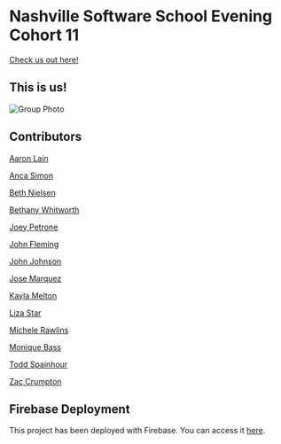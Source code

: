 # Nashville Software School Evening Cohort 11
[Check us out here!](https://nss-e11.web.app/#)

## This is us!
![Group Photo](./public/images/CohortGroupPhotos/cohorte11.png)

## Contributors
[Aaron Lain](https://github.com/AaronLain)

[Anca Simon](https://github.com/ancasimon)

[Beth Nielsen](https://github.com/bethh56)

[Bethany Whitworth](https://github.com/bwhitworth)

[Joey Petrone](https://github.com/joeypetrone)

[John Fleming](https://github.com/John-Fleming)

[John Johnson](https://github.com/John-Ryan-Johnson)

[Jose Marquez](https://github.com/Jmarquez8951)

[Kayla Melton](https://github.com/kannmelton2)

[Liza Star](https://github.com/lstar18)

[Michele Rawlins](https://github.com/Michele-Rawlins)

[Monique Bass](https://github.com/Nikababy01)

[Todd Spainhour](https://github.com/ToddSpainhour)

[Zac Crumpton](https://github.com/ZacCrumpton)


## Firebase Deployment
This project has been deployed with Firebase. 
You can access it [here](https://nss-e11.web.app/#). 





